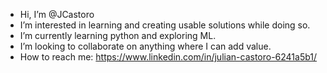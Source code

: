 - Hi, I’m @JCastoro
- I’m interested in learning and creating usable solutions while doing so.
- I’m currently learning python and exploring ML.
- I’m looking to collaborate on anything where I can add value.
- How to reach me: 
      https://www.linkedin.com/in/julian-castoro-6241a5b1/

<!---
JCastoro/JCastoro is a ✨ special ✨ repository because its `README.md` (this file) appears on your GitHub profile.
You can click the Preview link to take a look at your changes.
--->
